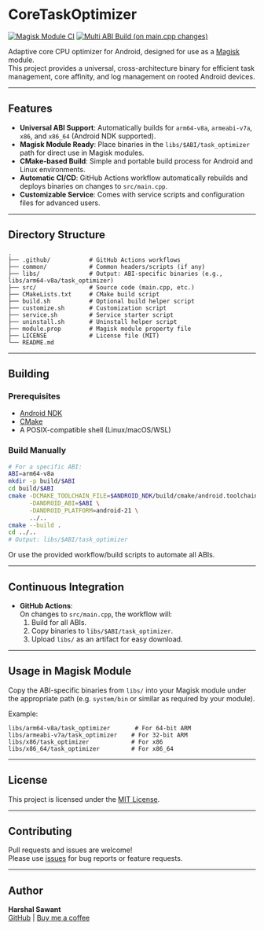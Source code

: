 # CoreTaskOptimizer

[![Magisk Module CI](https://github.com/c0d3h01/CoreTaskOptimizer/actions/workflows/checks.yml/badge.svg)](https://github.com/c0d3h01/CoreTaskOptimizer/actions/workflows/checks.yml)
[![Multi ABI Build (on main.cpp changes)](https://github.com/c0d3h01/CoreTaskOptimizer/actions/workflows/android-multi-abi-build.yml/badge.svg)](https://github.com/c0d3h01/CoreTaskOptimizer/actions/workflows/android-multi-abi-build.yml)

Adaptive core CPU optimizer for Android, designed for use as a [Magisk](https://github.com/topjohnwu/Magisk) module.  
This project provides a universal, cross-architecture binary for efficient task management, core affinity, and log management on rooted Android devices.

---

## Features

- **Universal ABI Support**: Automatically builds for `arm64-v8a`, `armeabi-v7a`, `x86`, and `x86_64` (Android NDK supported).
- **Magisk Module Ready**: Place binaries in the `libs/$ABI/task_optimizer` path for direct use in Magisk modules.
- **CMake-based Build**: Simple and portable build process for Android and Linux environments.
- **Automatic CI/CD**: GitHub Actions workflow automatically rebuilds and deploys binaries on changes to `src/main.cpp`.
- **Customizable Service**: Comes with service scripts and configuration files for advanced users.

---

## Directory Structure

```
.
├── .github/           # GitHub Actions workflows
├── common/            # Common headers/scripts (if any)
├── libs/              # Output: ABI-specific binaries (e.g., libs/arm64-v8a/task_optimizer)
├── src/               # Source code (main.cpp, etc.)
├── CMakeLists.txt     # CMake build script
├── build.sh           # Optional build helper script
├── customize.sh       # Customization script
├── service.sh         # Service starter script
├── uninstall.sh       # Uninstall helper script
├── module.prop        # Magisk module property file
├── LICENSE            # License file (MIT)
└── README.md
```

---

## Building

### Prerequisites

- [Android NDK](https://developer.android.com/ndk/downloads)
- [CMake](https://cmake.org/download/)
- A POSIX-compatible shell (Linux/macOS/WSL)

### Build Manually

```sh
# For a specific ABI:
ABI=arm64-v8a
mkdir -p build/$ABI
cd build/$ABI
cmake -DCMAKE_TOOLCHAIN_FILE=$ANDROID_NDK/build/cmake/android.toolchain.cmake \
      -DANDROID_ABI=$ABI \
      -DANDROID_PLATFORM=android-21 \
      ../..
cmake --build .
cd ../..
# Output: libs/$ABI/task_optimizer
```

Or use the provided workflow/build scripts to automate all ABIs.

---

## Continuous Integration

- **GitHub Actions**:  
  On changes to `src/main.cpp`, the workflow will:
  1. Build for all ABIs.
  2. Copy binaries to `libs/$ABI/task_optimizer`.
  3. Upload `libs/` as an artifact for easy download.

---

## Usage in Magisk Module

Copy the ABI-specific binaries from `libs/` into your Magisk module under the appropriate path (e.g. `system/bin` or similar as required by your module).

Example:
```
libs/arm64-v8a/task_optimizer       # For 64-bit ARM
libs/armeabi-v7a/task_optimizer    # For 32-bit ARM
libs/x86/task_optimizer            # For x86
libs/x86_64/task_optimizer         # For x86_64
```

---

## License

This project is licensed under the [MIT License](LICENSE).

---

## Contributing

Pull requests and issues are welcome!  
Please use [issues](https://github.com/c0d3h01/CoreTaskOptimizer/issues) for bug reports or feature requests.

---

## Author

**Harshal Sawant**  
[GitHub](https://github.com/c0d3h01) | [Buy me a coffee](https://www.buymeacoffee.com/c0d3h01)
